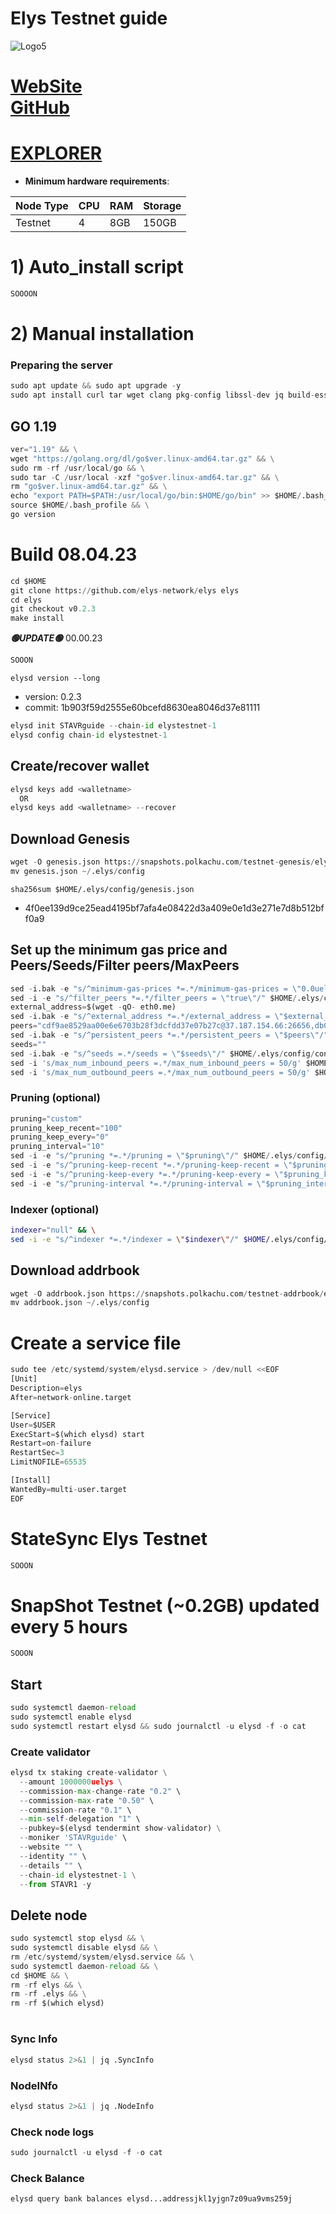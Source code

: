 # Elys Testnet guide

![Logo5](https://user-images.githubusercontent.com/44331529/232235690-19de528b-1c02-4fe3-9cde-3d2864b09f22.png)

[WebSite](https://elys.network) \
[GitHub](https://github.com/elys-network/elys)
=
[EXPLORER](https://explorer.stavr.tech/elys-testnet/staking)
=

- **Minimum hardware requirements**:

| Node Type |CPU | RAM  | Storage  | 
|-----------|----|------|----------|
| Testnet   |   4|  8GB | 150GB    |


# 1) Auto_install script
```python
SOOOON
```

# 2) Manual installation

### Preparing the server
```python
sudo apt update && sudo apt upgrade -y
sudo apt install curl tar wget clang pkg-config libssl-dev jq build-essential bsdmainutils git make ncdu gcc git jq chrony liblz4-tool -y
```

## GO 1.19
```python
ver="1.19" && \
wget "https://golang.org/dl/go$ver.linux-amd64.tar.gz" && \
sudo rm -rf /usr/local/go && \
sudo tar -C /usr/local -xzf "go$ver.linux-amd64.tar.gz" && \
rm "go$ver.linux-amd64.tar.gz" && \
echo "export PATH=$PATH:/usr/local/go/bin:$HOME/go/bin" >> $HOME/.bash_profile && \
source $HOME/.bash_profile && \
go version
```

# Build 08.04.23
```python
cd $HOME
git clone https://github.com/elys-network/elys elys
cd elys
git checkout v0.2.3
make install
```

*******🟢UPDATE🟢******* 00.00.23
```python
SOOON
```

`elysd version --long`
- version: 0.2.3
- commit: 1b903f59d2555e60bcefd8630ea8046d37e81111

```python
elysd init STAVRguide --chain-id elystestnet-1
elysd config chain-id elystestnet-1
```    

## Create/recover wallet
```python
elysd keys add <walletname>
  OR
elysd keys add <walletname> --recover
```

## Download Genesis
```python
wget -O genesis.json https://snapshots.polkachu.com/testnet-genesis/elys/genesis.json --inet4-only
mv genesis.json ~/.elys/config

```
`sha256sum $HOME/.elys/config/genesis.json`
+ 4f0ee139d9ce25ead4195bf7afa4e08422d3a409e0e1d3e271e7d8b512bff0a9

## Set up the minimum gas price and Peers/Seeds/Filter peers/MaxPeers
```python
sed -i.bak -e "s/^minimum-gas-prices *=.*/minimum-gas-prices = \"0.0uelys\"/;" ~/.elys/config/app.toml
sed -i -e "s/^filter_peers *=.*/filter_peers = \"true\"/" $HOME/.elys/config/config.toml
external_address=$(wget -qO- eth0.me) 
sed -i.bak -e "s/^external_address *=.*/external_address = \"$external_address:26656\"/" $HOME/.elys/config/config.toml
peers="cdf9ae8529aa00e6e6703b28f3dcfdd37e07b27c@37.187.154.66:26656,db03e6915cad62b2646ae72566ed19074a7707b6@95.217.144.107:22056,df8a39358aaa5d188f59ead77540bc96cf374f82@65.108.9.50:56656,6872ba9c614be18c56a7fd7af7aa3b8ad87e23c4@24.158.14.210:26656,89c4d6fa66c4e4517742e564cd6ba1532496fd43@65.108.108.52:32656,ae22b82b1dc34fa0b1a64854168692310f562136@198.27.74.140:26656,04b100fc6994c78c860e7707a1b66e0f631aecc2@178.128.241.104:26656,a82ae55cc1d96af39977175624537c17f6a70995@137.184.184.159:21956,8723618f5dff7ac9b57472f90f2e86a2eb194e0a@71.236.119.108:25656,d907ce9285951a2a063789df2f6bd4cc86b33d53@142.132.155.178:16656,00c65e06302fb35a1064d9aa4e528aaf98925aa8@65.108.105.48:22056,0cbf883987ff0c8e72f6c75331b2af01c8074946@51.159.223.41:26656,18e2316f09d3a78ffc5d03da731fddd678279653@85.190.246.191:35656,3f75a8743a5b9242cfbb57652defe540a4c1a5d4@137.184.154.151:26656,af58431c7bf3ce9cfc4f77f5243cc40e37454b50@65.109.154.182:40656,3f6a185495fa19ea4272d5f47753fe0042be7d0b@65.108.9.164:21956,734a87b41a015faf59a7d6266deea190421476c2@95.217.160.243:26656,63914e4b213c3579bdfa7be77f6403553b8cb7d5@78.46.61.117:18656,5c2a752c9b1952dbed075c56c600c3a79b58c395@178.211.139.77:27296,defe650a7bda2a55048832ab2e47f34e565130c9@157.230.245.237:21956,f6480d5563172e7de0b97b666c4d503d7c4daae8@94.130.225.23:26656,f3480371baafae419bfef68a64ace00dd8944bd6@65.109.92.241:10126,d9f2e28e398d42fe7ca8ed322ee168b3e867bc95@65.108.199.222:34656,ab4068efcb0e1401ff1b08f9269fa88151a640c0@154.12.229.78:26656,9e456e22da0930be2761123b7036e386a3247647@57.128.110.141:26656,dc06b3547cf81c40c931a748679ce22161e5ac43@148.113.6.121:19656,f29fe386022c463b3945955efe2b753e3bcad9a9@45.151.122.202:26656,e92be3a72a23a0c944633e63a67d0db1587dd98a@167.71.209.28:21956,0c9b0a1bc1ce796c3d9497c7400977fc5bf01379@66.94.101.52:26656,8d9845f7ef934ade824981b9145a26f00192b575@45.79.24.206:26656,42d3a20613e443087ae5aec1f1e56c0a12cf8455@135.181.60.184:46656,5eb7c44a4b448b9122c8c34fdb50f4f48c8ec714@170.64.160.136:26656,536f604d0aaed29669ed90bd7864fe659bfffc9c@104.152.109.134:38656,4404a413b2f2a6ac20aa0424960972528bbcc9ff@31.220.84.183:27656,eb07af5b4c6c0a208cdd8ca0187fe5da2e2602c2@64.226.103.162:26656,7965a8bcea48990e465a87209fdd6375f7d5f94d@64.226.90.157:26656,e8b4a9303c77d1c96ba2ecca28919619f9fa308e@95.216.102.235:21233,af23cecc6b675b5785905199579de84ba36b0a10@65.109.175.192:53656,a42cc9d7134949ce2fa703c6e341a0bd9cc1984c@65.108.206.74:16656,5e6b0be59463073b41499365b8c25a24ad5a07a5@141.98.112.138:61656,71bd5f272277e707b1bec74f0ca10c7ac8472d92@209.145.60.179:26656,501767323c5223bfe138d916189cb5427f7e3931@104.193.254.42:27656,85f34862d3195daaeb6853369bd0439ed1804e8a@159.89.27.173:21956,7a2ba46b795ee84cd73472039faa4b60e0228f0e@81.0.218.194:27656,d5519e378247dfb61dfe90652d1fe3e2b3005a5b@65.109.68.190:53656,701a382e03978c54f1176145460125516b6a4672@3.144.113.232:26656,fec2dfd0a7e0e174e90755eb60c750f5ccc43b40@199.175.98.115:53656,8cc16cba9ccb2e1a555acb29bf53a9198ecae7ce@209.126.2.211:53656,fc5a323a8c57393e84902e832a75f15bd0b898b2@84.46.242.124:53656,599c1fb13feb1bbd44f30cbb00338db686b6106a@159.223.19.22:26656,3f30f68cb08e4dae5dd76c5ce77e6e1a15084346@212.95.51.215:56656,3174bb06e87392c74ad65a80c42feed816366a84@68.183.210.88:21956,e4b07652c318b08357e5796431982169789ce2c5@159.65.32.10:21956,01aaf7bce61622ab4f2f6cedbc57fa3aa5d3cf3c@167.235.1.101:26676,09bf7359f3d2b8ef05d328d89019204d6627f4a4@94.16.117.238:24656,fed5ba77a69a4e75f44588f794999e9ca0c6b440@45.67.217.22:21956,c21e4205b3ce3a85aac5319515433e591d3e181f@139.59.110.197:26656,1fe8bbd7f3ca77985f77f39a664abfd3744d4e6a@143.198.192.11:26656,d412bdd0e608d07415eab12586ed7418a7821379@38.242.153.15:21956,8aa0021c45a64f736e2192f5e520c768bc9fbae2@134.122.75.207:21956,116521cee5c0a5a48eec263fb21b88d559e89f2c@194.163.167.138:54656,54114ce29b4625d75760851e71921d27bba0032a@157.245.201.247:21956,b904eb8b81f58608a2c4a086860fbd52d00ccba6@65.108.226.25:36656,45e30968d5a122a5d8e8e8c36635e6efec112839@45.151.123.12:21956,9655cfb7db5ff69586359c42db7fb8dbe7555613@167.235.7.34:57656,b311e76cf8f66f52d144e1640471d49845c71ff9@108.175.1.36:21956,0986b43c8562b0ccac19ee7cdcfc649ae2b22190@65.109.116.204:21956,f64d9f82cc0ed53377d362fc648b959f6aa426dd@75.119.154.0:21956,6564e7b61aa54b00768573694f3de160961e48d9@144.91.64.15:21956,4b9789401d7c7833bbc577bae003bcfbd3656bba@65.109.28.226:17656,61284a4d71cd3a33771640b42f40b2afda389a1e@5.101.138.254:26656,15263a87a09f90ba71d35cbddf17ff5178e9b133@65.21.225.10:40656,a98484ac9cb8235bd6a65cdf7648107e3d14dab4@116.202.231.58:53656,1af9a47eae993ea84752fff373ec2c7eb27d5918@145.224.88.118:26656,ee401fbe1afe6546f78c8e0f5ee0ff8922a45b06@192.3.164.17:26656,9aa8a73ea9364aa3cf7806d4dd25b6aed88d8152@190.2.136.144:11856"
sed -i.bak -e "s/^persistent_peers *=.*/persistent_peers = \"$peers\"/" $HOME/.elys/config/config.toml
seeds=""
sed -i.bak -e "s/^seeds =.*/seeds = \"$seeds\"/" $HOME/.elys/config/config.toml
sed -i 's/max_num_inbound_peers =.*/max_num_inbound_peers = 50/g' $HOME/.elys/config/config.toml
sed -i 's/max_num_outbound_peers =.*/max_num_outbound_peers = 50/g' $HOME/.elys/config/config.toml

```
### Pruning (optional)
```python
pruning="custom"
pruning_keep_recent="100"
pruning_keep_every="0"
pruning_interval="10"
sed -i -e "s/^pruning *=.*/pruning = \"$pruning\"/" $HOME/.elys/config/app.toml
sed -i -e "s/^pruning-keep-recent *=.*/pruning-keep-recent = \"$pruning_keep_recent\"/" $HOME/.elys/config/app.toml
sed -i -e "s/^pruning-keep-every *=.*/pruning-keep-every = \"$pruning_keep_every\"/" $HOME/.elys/config/app.toml
sed -i -e "s/^pruning-interval *=.*/pruning-interval = \"$pruning_interval\"/" $HOME/.elys/config/app.toml
```
### Indexer (optional) 
```bash
indexer="null" && \
sed -i -e "s/^indexer *=.*/indexer = \"$indexer\"/" $HOME/.elys/config/config.toml
```

## Download addrbook
```python
wget -O addrbook.json https://snapshots.polkachu.com/testnet-addrbook/elys/addrbook.json --inet4-only
mv addrbook.json ~/.elys/config
```

# Create a service file
```python
sudo tee /etc/systemd/system/elysd.service > /dev/null <<EOF
[Unit]
Description=elys
After=network-online.target

[Service]
User=$USER
ExecStart=$(which elysd) start
Restart=on-failure
RestartSec=3
LimitNOFILE=65535

[Install]
WantedBy=multi-user.target
EOF
```
# StateSync Elys Testnet
```python
SOOON
```
# SnapShot Testnet (~0.2GB) updated every 5 hours  
```python
SOOON
```

## Start
```python
sudo systemctl daemon-reload
sudo systemctl enable elysd
sudo systemctl restart elysd && sudo journalctl -u elysd -f -o cat
```

### Create validator
```python
elysd tx staking create-validator \
  --amount 1000000uelys \
  --commission-max-change-rate "0.2" \
  --commission-max-rate "0.50" \
  --commission-rate "0.1" \
  --min-self-delegation "1" \
  --pubkey=$(elysd tendermint show-validator) \
  --moniker 'STAVRguide' \
  --website "" \
  --identity "" \
  --details "" \
  --chain-id elystestnet-1 \
  --from STAVR1 -y
```

## Delete node
```python
sudo systemctl stop elysd && \
sudo systemctl disable elysd && \
rm /etc/systemd/system/elysd.service && \
sudo systemctl daemon-reload && \
cd $HOME && \
rm -rf elys && \
rm -rf .elys && \
rm -rf $(which elysd)
```
#
### Sync Info
```python
elysd status 2>&1 | jq .SyncInfo
```
### NodeINfo
```python
elysd status 2>&1 | jq .NodeInfo
```
### Check node logs
```python
sudo journalctl -u elysd -f -o cat
```
### Check Balance
```python
elysd query bank balances elysd...addressjkl1yjgn7z09ua9vms259j
```

